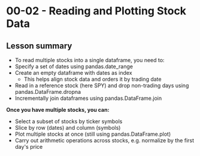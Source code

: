 # 00-02 - Reading and Plotting Stock Data


## Lesson summary

* To read multiple stocks into a single dataframe, you need to:
* Specify a set of dates using pandas.date_range
* Create an empty dataframe with dates as index
  - This helps align stock data and orders it by trading date
* Read in a reference stock (here SPY) and drop non-trading days using pandas.DataFrame.dropna
* Incrementally join dataframes using pandas.DataFrame.join

**Once you have multiple stocks, you can:**
* Select a subset of stocks by ticker symbols
* Slice by row (dates) and column (symbols)
* Plot multiple stocks at once (still using pandas.DataFrame.plot)
* Carry out arithmetic operations across stocks, e.g. normalize by the first day's price
